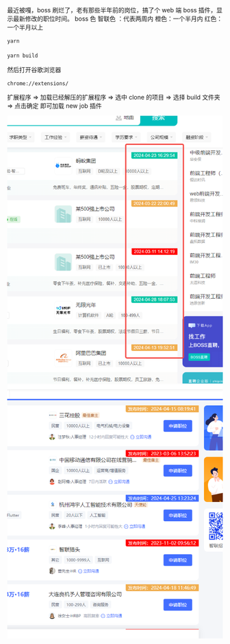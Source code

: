 最近被嘎，boss 刷烂了，老有那些半年前的岗位，搞了个 web 端 boss 插件，显示最新修改的职位时间。
boss 色 智联色 ：代表两周内
橙色：一个半月内
红色：一个半月以上

```js
yarn

yarn build
```

然后打开谷歌浏览器

```
chrome://extensions/
```

扩展程序 => 加载已经解压的扩展程序 => 选中 clone 的项目 => 选择 build 文件夹 => 点击确定
即可加载 new job 插件

![Alt text](3571282ab9d235cd67c0759f0959df6.png)
![Alt text](d6e06eca5a87706747384ce2d1ea20e.png)
